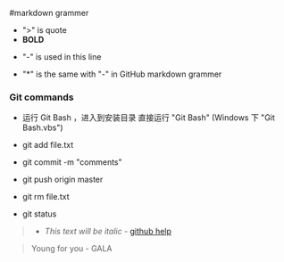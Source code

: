 #markdown grammer

* ">" is quote
* **BOLD**
- "-" is used in this line
* "*" is the same with "-" in GitHub markdown grammer

### Git commands

* 运行 Git Bash ，进入到安装目录 直接运行 "Git Bash" (Windows 下 "Git Bash.vbs")

- git add file.txt
- git commit -m "comments"
- git push origin master

- git rm file.txt

- git status


> * *This text will be italic* - [github help](https://help.github.com/articles/markdown-basics/)


> Young for you - GALA